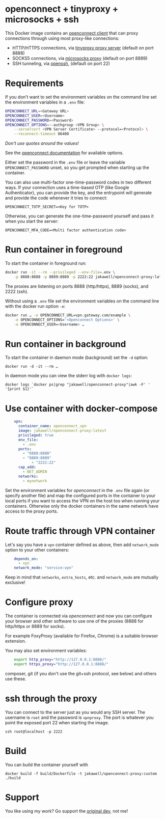 # openconnect + tinyproxy + microsocks + ssh

This Docker image contains an [openconnect client](http://www.infradead.org/openconnect/) that can proxy connections through using most proxy-like connections:

- HTTP/HTTPS connections, via [tinyproxy proxy server](https://tinyproxy.github.io/) (default on port 8888) 
- SOCKS5 connections, via [microsocks proxy](https://github.com/rofl0r/microsocks) (default on port 8889)
- SSH tunneling, via [openssh](https://www.openssh.com/), (default on port 22)

# Requirements

If you don't want to set the environment variables on the command line
set the environment variables in a `.env` file:

```sh
OPENCONNECT_URL=<Gateway URL>
OPENCONNECT_USER=<Username>
OPENCONNECT_PASSWORD=<Password>
OPENCONNECT_OPTIONS=--authgroup <VPN Group> \
	--servercert <VPN Server Certificate> --protocol=<Protocol> \
	--reconnect-timeout 86400
```

_Don't use quotes around the values!_

See the [openconnect documentation](https://www.infradead.org/openconnect/manual.html) for available options. 

Either set the password in the `.env` file or leave the variable `OPENCONNECT_PASSWORD` unset, so you get prompted when starting up the container.

You can also use multi-factor one-time-password codes in two different ways. If your connection uses a time-based OTP (like Google Authenticator), you can provide the key, and the entrypoint will generate and provide the code whenever it tries to connect:


	OPENCONNECT_TOTP_SECRET=<Key for TOTP>

Otherwise, you can generate the one-time-password yourself and pass it when you start the server:

	OPENCONNECT_MFA_CODE=<Multi factor authentication code>

# Run container in foreground

To start the container in foreground run:

```sh
docker run -it --rm --privileged --env-file=.env \
	-p 8888:8888 -p 8889:8889 -p 2222:22 jakawell/openconnect-proxy:latest
```

The proxies are listening on ports 8888 (http/https), 8889 (socks), and 2222 (ssh).

Without using a `.env` file set the environment variables on the command line with the docker run option `-e`:

```sh
docker run … -e OPENCONNECT_URL=vpn.gateway.com/example \
	-e OPENCONNECT_OPTIONS='<Openconnect Options>' \
	-e OPENCONNECT_USER=<Username> …
```

# Run container in background

To start the container in daemon mode (background) set the `-d` option:

	docker run -d -it --rm …

In daemon mode you can view the stderr log with `docker logs`:

	docker logs `docker ps|grep "jakawell/openconnect-proxy"|awk -F' ' '{print $1}'`

# Use container with docker-compose

```yml
	vpn:
	  container_name: openconnect_vpn
	  image: jakawell/openconnect-proxy:latest
	  privileged: true
	  env_file:
	    - .env
	  ports:
	    - "8888:8888"
	    - "8889:8889"
			- "2222:22"
	  cap_add:
	    - NET_ADMIN
	  networks:
	    - mynetwork
```


Set the environment variables for _openconnect_ in the `.env` file again (or specify another file) and 
map the configured ports in the container to your local ports if you want to access the VPN 
on the host too when running your containers. Otherwise only the docker containers in the same
network have access to the proxy ports.

# Route traffic through VPN container

Let's say you have a `vpn` container defined as above, then add `network_mode` option to your other containers:

```yml
	depends_on:
	  - vpn
	network_mode: "service:vpn"
```

Keep in mind that `networks`, `extra_hosts`, etc. and `network_mode` are mutually exclusive!

# Configure proxy

The container is connected via _openconnect_ and now you can configure your browser
and other software to use one of the proxies (8888 for http/https or 8889 for socks).

For example FoxyProxy (available for Firefox, Chrome) is a suitable browser extension.

You may also set environment variables:

```sh
	export http_proxy="http://127.0.0.1:8888/"
	export https_proxy="http://127.0.0.1:8888/"
```

composer, git (if you don't use the git+ssh protocol, see below) and others use these.

# ssh through the proxy

You can connect to the server just as you would any SSH server. The username is `root` and the password is `vpnproxy`. The port is whatever you point the exposed port 22 when starting the image.

	ssh root@localhost -p 2222

# Build

You can build the container yourself with

	docker build -f build/Dockerfile -t jakawell/openconnect-proxy:custom ./build

# Support

You like using my work? Go support the [original dev](https://github.com/wazum/openconnect-proxy#support), not me! 


